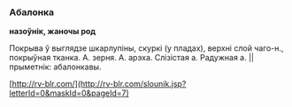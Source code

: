 ### Абалонка
**назоўнік, жаночы род**

Покрыва ў выглядзе шкарлупіны, скуркі (у пладах), верхні слой чаго-н., покрыўная тканка. А. зерня. А. арэха. Слізістая а. Радужная а. || прыметнік: абалонкавы.

<a rel="author">[http://rv-blr.com/](http://rv-blr.com/slounik.jsp?letterId=0&maskId=0&pageId=7)</a>
